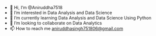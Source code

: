 - 👋 Hi, I’m @Aniruddha7518
- 👀 I’m interested in Data Analysis and Data Science
- 🌱 I’m currently learning Data Analysis and Data Science Using Python
- 💞️ I’m looking to collaborate on Data Analytics
- 📫 How to reach me aniruddhasingh751806@gmail.com

<!---
Aniruddha7518/Aniruddha7518 is a ✨ special ✨ repository because its `README.md` (this file) appears on your GitHub profile.
You can click the Preview link to take a look at your changes.
--->

